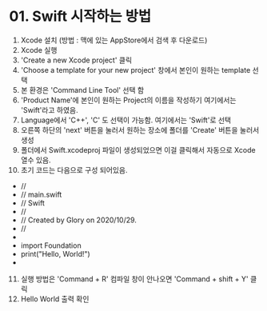 # 01. Swift 시작하는 방법

1. Xcode 설치 (방법 : 맥에 있는 AppStore에서 검색 후 다운로드)
2. Xcode 실행
3. 'Create a new Xcode project' 클릭
4. 'Choose a template for your new project' 창에서 본인이 원하는 template 선택
5. 본 환경은 'Command Line Tool' 선택 함
6. 'Product Name'에 본인이 원하는 Project의 이름을 작성하기 여기에서는 'Swift'라고 하였음.
7. Language에서 'C++', 'C' 도 선택이 가능함. 여기에서는 'Swift'로 선택
8. 오른쪽 하단의 'next' 버튼을 눌러서 원하는 장소에 폴더를 'Create' 버튼을 눌러서 생성
9. 폴더에서 Swift.xcodeproj 파일이 생성되었으면 이걸 클릭해서 자동으로 Xcode 열수 있음.
10. 초기 코드는 다음으로 구성 되어있음.
- //
- //  main.swift
- //  Swift
- //
- //  Created by Glory on 2020/10/29.
- //
- 
- import Foundation
- print("Hello, World!")
- 
11. 실행 방법은 'Command + R' 컴파일 창이 안나오면 'Command + shift + Y' 클릭
12. Hello World 출력 확인